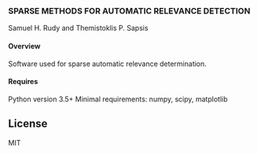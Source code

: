 ### SPARSE METHODS FOR AUTOMATIC RELEVANCE DETECTION

Samuel H. Rudy and Themistoklis P. Sapsis

#### Overview

Software used for sparse automatic relevance determination.

#### Requires

Python version 3.5+
Minimal requirements: numpy, scipy, matplotlib

License
----
MIT